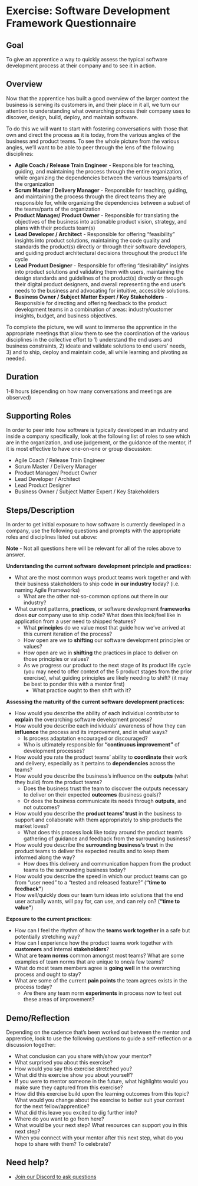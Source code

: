 # Exercise: Software Development Framework Questionnaire

## Goal
To give an apprentice a way to quickly assess the typical software development process at their company and to see it in action.

## Overview
Now that the apprentice has built a good overview of the larger context the business is serving its customers in, and their place in it all, we turn our attention to understanding what overarching process their company uses to discover, design, build, deploy, and maintain software. 

To do this we will want to start with fostering conversations with those that own and direct the process as it is today, from the various angles of the business and product teams. To see the whole picture from the various angles, we’ll want to be able to peer through the lens of the following disciplines:

- **Agile Coach / Release Train Engineer** - Responsible for teaching, guiding, and maintaining the process through the entire organization, while organizing the dependencies between the various teams/parts of the organization
- **Scrum Master / Delivery Manager**  - Responsible for teaching, guiding, and maintaining the process through the direct teams they are responsible for, while organizing the dependencies between a subset of the teams/parts of the organization
- **Product Manager/ Product Owner** - Responsible for translating the objectives of the business into actionable product vision, strategy, and plans with their products team(s)
- **Lead Developer / Architect** - Responsible for offering “feasibility” insights into product solutions, maintaining the code quality and standards the product(s) directly or through their software developers, and guiding product architectural decisions throughout the product life cycle
- **Lead Product Designer** - Responsible for offering “desirability” insights into product solutions and validating them with users, maintaining the design standards and guidelines of the product(s) directly or through their digital product designers, and overall representing the end user’s needs to the business and advocating for intuitive, accessible solutions.
- **Business Owner / Subject Matter Expert / Key Stakeholders** - Responsible for directing and offering feedback to the product development teams in a combination of areas: industry/customer insights, budget, and business objectives.

To complete the picture, we will want to immerse the apprentice in the appropriate meetings that allow them to see the coordination of the various disciplines in the collective effort to 1) understand the end users and business constraints, 2) ideate and validate solutions to end users’ needs, 3) and to ship, deploy and maintain code, all while learning and pivoting as needed.

## Duration
1-8 hours (depending on how many conversations and meetings are observed)

## Supporting Roles
In order to peer into how software is typically developed in an industry and inside a company specifically, look at the following list of roles to see which are in the organization, and use judgement, or the guidance of the mentor,  if it is most effective to have one-on-one or group discussion: 
- Agile Coach / Release Train Engineer
- Scrum Master / Delivery Manager
- Product Manager/ Product Owner
- Lead Developer / Architect 
- Lead Product Designer  
- Business Owner / Subject Matter Expert / Key Stakeholders

## Steps/Description
In order to get initial exposure to how software is currently developed in a company, use the following questions and prompts with the appropriate roles and disciplines listed out above:

**Note** - Not all questions here will be relevant for all of the roles above to answer.

**Understanding the current software development principle and practices:**
- What are the most common ways product teams work together and with their business stakeholders to ship code **in our industry** today? (i.e. naming Agile Frameworks)
  - What are the other not-so-common options out there in our industry?
- What current patterns, **practices**, or software development **frameworks** does **our** company use to ship code? What does this look/feel like in application from a user need to shipped features?
  - What **principles** do we value most that guide how we’ve arrived at this current iteration of the process?
  - How open are we to **shifting** our software development principles or values? 
  - How open are we in **shifting** the practices in place to deliver on those principles or values?
  - As we progress our product to the next stage of its product life cycle (you may need to offer context of the 5 product stages from the prior exercise), what guiding principles are likely needing to shift? (it may be best to ponder this with a mentor first)
    - What practice ought to then shift with it?

**Assessing the maturity of the current software development practices:**
- How would you describe the ability of each individual contributor to **explain** the overarching software development process?
- How would you describe each individuals’ awareness of how they can **influence** the process and its improvement, and in what ways?
  - Is process adaptation encouraged or discouraged?
  - Who is ultimately responsible for **“continuous improvement”** of development processes?
- How would you rate the product teams’ ability to **coordinate** their work and delivery, especially as it pertains to **dependencies** across the teams?
- How would you describe the business’s influence on the **outputs** (what they build) from the product teams?
  - Does the business trust the team to discover the outputs necessary to deliver on their expected **outcomes** (business goals)?
  - Or does the business communicate its needs through **outputs**, and not outcomes?
- How would you describe the **product teams’ trust** in the business to support and collaborate with them appropriately to ship products the market loves?
  - What does this process look like today around the product team’s gathering of guidance and feedback from the surrounding business?
- How would you describe the **surrounding business’s trust** in the product teams to deliver the expected results and to keep them informed along the way?
  - How does this delivery and communication happen from the product teams to the surrounding business today?
- How would you describe the speed in which our product teams can go from “user need” to a “tested and released feature?” (**“time to feedback”**)
- How well/quickly does our team turn ideas into solutions that the end user actually wants, will pay for, can use, and can rely on? (**“time to value”**)

**Exposure to the current practices:**
- How can I feel the rhythm of how the **teams work together** in a safe but potentially stretching way? 
- How can I experience how the product teams work together with **customers** and internal **stakeholders**?
- What are **team norms** common amongst most teams? What are some examples of team norms that are unique to one/a few teams?
- What do most team members agree is **going well** in the overarching process and ought to stay? 
- What are some of the current **pain points** the team agrees exists in the process today? 
  - Are there any team norm **experiments** in process now to test out these areas of improvement?

## Demo/Reflection
Depending on the cadence that’s been worked out between the mentor and apprentice, look to use the following questions to guide a self-reflection  or a discussion together:

- What conclusion can you share with/show your mentor?
- What surprised you about this exercise?
- How would you say this exercise stretched you? 
- What did this exercise show you about yourself?
- If you were to mentor someone in the future, what highlights would you make sure they captured from this exercise? 
- How did this exercise build upon the learning outcomes from this topic? What would you change about the exercise to better suit your context for the next fellow/apprentice?
- What did this leave you excited to dig further into? 
- Where do you want to go from here?
- What would be your next step? What resources can support you in this next step?
- When you connect with your mentor after this next step, what do you hope to share with them? To celebrate? 

## Need help?

- [Join our Discord to ask questions](https://discord.gg/bDVYvG3Czd)
